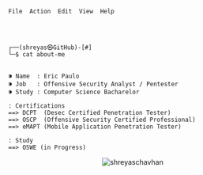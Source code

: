 ```
File  Action  Edit  View  Help




┌──(shreyas㉿GitHub)-[#]
└─$ cat about-me


⁍ Name  : Eric Paulo
⁍ Job   : Offensive Security Analyst / Pentester
⁍ Study : Computer Science Bacharelor

: Certifications 
==> DCPT  (Desec Certified Penetration Tester)
==> OSCP  (Offensive Security Certified Professional)
==> eMAPT (Mobile Application Penetration Tester)

: Study
==> OSWE (in Progress)
```
<p align="center"> <img src="https://komarev.com/ghpvc/?username=eep0x10&label=Profile%20views&color=0e75b6&style=flat" alt="shreyaschavhan" /> </p>
